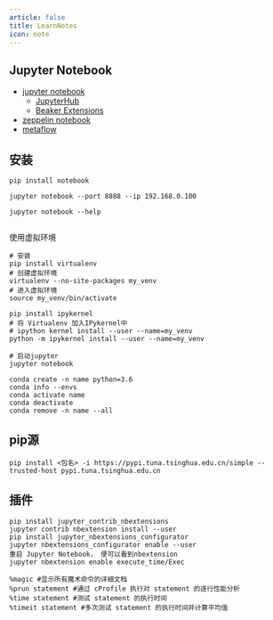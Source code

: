 ```yaml
---
article: false
title: LearnNotes
icon: note
---
```

Jupyter Notebook
----------

* [jupyter notebook](https://jupyter.org/)
  * [JupyterHub](https://github.com/jupyterhub/jupyterhub)
  * [Beaker Extensions](https://github.com/twosigma/beakerx)
* [zeppelin notebook](https://zeppelin.apache.org/)
* [metaflow](https://github.com/Netflix/metaflow)

## 安装
```shell
pip install notebook

jupyter notebook --port 8888 --ip 192.168.0.100

jupyter notebook --help


```

使用虚拟环境
```shell
# 安装
pip install virtualenv
# 创建虚拟环境
virtualenv --no-site-packages my_venv
# 进入虚拟环境
source my_venv/bin/activate

pip install ipykernel
# 将 Virtualenv 加入IPykernel中
# ipython kernel install --user --name=my_venv
python -m ipykernel install --user --name=my_venv

# 启动jupyter
jupyter notebook

```

```SHELL
conda create -n name python=3.6
conda info --envs
conda activate name
conda deactivate
conda remove -n name --all
```

## pip源
```shell
pip install <包名> -i https://pypi.tuna.tsinghua.edu.cn/simple --trusted-host pypi.tuna.tsinghua.edu.cn
```

## 插件
```
pip install jupyter_contrib_nbextensions
jupyter contrib nbextension install --user
pip install jupyter_nbextensions_configurator
jupyter nbextensions_configurator enable --user
重启 Jupyter Notebook， 便可以看到nbextension
jupyter nbextension enable execute_time/Exec
```

```
%magic #显示所有魔术命令的详细文档
%prun statement #通过 cProfile 执行对 statement 的逐行性能分析
%time statement #测试 statement 的执行时间
%timeit statement #多次测试 statement 的执行时间并计算平均值
```

